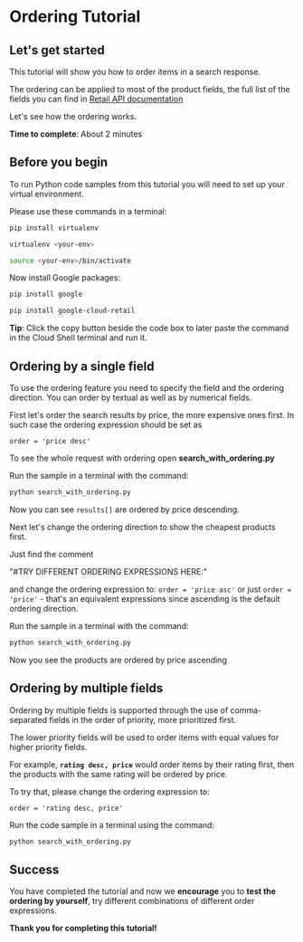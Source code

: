# **Ordering Tutorial**

## Let's get started

This tutorial will show you how to order items in a search response. 

The ordering can be applied to most of the product fields, the full list of the fields you can find in [Retail API documentation](https://cloud.google.com/retail/docs/filter-and-order#order)


Let's see how the ordering works.

**Time to complete**: About 2 minutes

## Before you begin

To run Python code samples from this tutorial you will need to set up your virtual environment.

Please use these commands in a terminal:
```bash
pip install virtualenv
```
```bash
virtualenv <your-env>
```
```bash
source <your-env>/bin/activate
```
Now install Google packages:
```bash
pip install google
```
```bash
pip install google-cloud-retail
```

**Tip**: Click the copy button beside the code box to later paste the command in the Cloud Shell terminal and run it.


## Ordering by a single field

To use the ordering feature you need to specify the field and the ordering direction. You can order by textual as well as by numerical fields.

First let's order the search results by price, the more expensive ones first. In such case the ordering expression should be set as 

```order = 'price desc'```
 

To see the whole request with ordering open **search_with_ordering.py**

Run the sample in a terminal with the command:
```bash
python search_with_ordering.py
```

Now you can see ```results[]``` are ordered by price descending.

Next let's change the ordering direction to show the cheapest products first.

Just find the comment 

"#TRY DIFFERENT ORDERING EXPRESSIONS HERE:" 

and change the ordering expression to: 
```order = 'price asc'``` or just ```order = 'price'``` - that's an equivalent expressions since ascending is the default ordering direction.

Run the sample in a terminal with the command:
```bash
python search_with_ordering.py
```

Now you see the products are ordered by price ascending

## Ordering by multiple fields

Ordering by multiple fields is supported through the use of comma-separated fields in the order of priority, more prioritized first. 

The lower priority fields will be used to order items with equal values for higher priority fields. 


For example, **```rating desc, price```** would order items by their rating first, then the products with the same rating will be ordered by price.

To try that, please change the ordering expression to:
```
order = 'rating desc, price'
```

Run the code sample in a terminal using the command:
```bash
python search_with_ordering.py
```

## Success 

You have completed the tutorial and now we **encourage** you to **test the ordering by yourself**, try different combinations of different order expressions.

**Thank you for completing this tutorial!**
